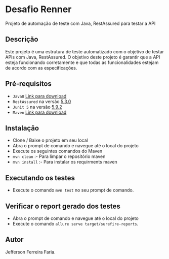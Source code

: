 # Desafio Renner
Projeto de automação de teste com Java, RestAssured para testar a API

## Descrição
Este projeto é uma estrutura de teste automatizado com o objetivo de testar APIs com Java, RestAssured. O objetivo deste projeto é garantir que a API esteja funcionando corretamente e que todas as funcionalidades estejam de acordo com as especificações.

## Pré-requisitos
* `Java8` [Link para download](https://www.oracle.com/br/java/technologies/javase/javase8-archive-downloads.html)
* `RestAssured` na versão [5.3.0](https://mvnrepository.com/artifact/io.rest-assured/rest-assured/5.3.0)
* `Junit 5` na versão [5.9.2](https://mvnrepository.com/artifact/org.junit.jupiter/junit-jupiter-api/5.9.2)
* `Maven` [Link para download](https://maven.apache.org/download.cgi)

## Instalação
* Clone / Baixe o projeto em seu local
* Abra o prompt de comando e navegue até o local do projeto
* Execute os seguintes comandos do Maven
* `mvn clean` :- Para limpar o repositório maven
* `mvn install` :- Para instalar os requirments maven

## Executando os testes
* Execute o comando `mvn test` no seu prompt de comando.

## Verificar o report gerado dos testes
* Abra o prompt de comando e navegue até o local do projeto
* Execute o comando `allure serve target/surefire-reports`.

## Autor
Jefferson Ferreira Faria.